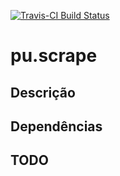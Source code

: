 [![Travis-CI Build
Status](https://travis-ci.org/curso-r/pu.scrape.svg?branch=master)](https://travis-ci.org/curso-r/pu.scrape)

pu.scrape
=========

Descrição
---------

Dependências
------------

TODO
----
